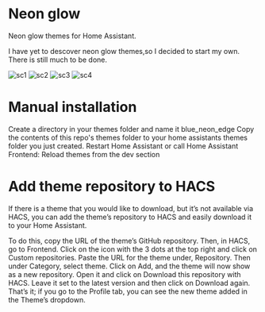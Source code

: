 # Neon glow
Neon glow themes for Home Assistant.

I have yet to descover neon glow themes,so I decided to start my own.
There is still much to be done.

![sc1](https://github.com/Welsyntoffie/Neon_glow/assets/47089904/5466a6fa-b588-4cac-b34f-aea1308f8168)
![sc2](https://github.com/Welsyntoffie/Neon_glow/assets/47089904/563e0ce9-e944-45ad-ab93-659b3a084c15)
![sc3](https://github.com/Welsyntoffie/Neon_glow/assets/47089904/f7e55bb0-b347-4874-9620-3c9bbc4a10b8)
![sc4](https://github.com/Welsyntoffie/Neon_glow/assets/47089904/d02e61f6-1151-46af-8956-8b787c426993)


# Manual installation
Create a directory in your themes folder and name it blue_neon_edge
Copy the contents of this repo's themes folder to your home assistants themes folder you just created.
Restart Home Assistant or call Home Assistant Frontend: Reload themes from the dev section

# Add theme repository to HACS
If there is a theme that you would like to download, but it’s not available via HACS, you can add the theme’s repository to HACS and easily download it to your Home Assistant.

To do this, copy the URL of the theme’s GitHub repository. Then, in HACS, go to Frontend. Click on the icon with the 3 dots at the top right and click on Custom repositories. Paste the URL for the theme under, Repository. Then under Category, select theme. Click on Add, and the theme will now show as a new repository. Open it and click on Download this repository with HACS. Leave it set to the latest version and then click on Download again. That’s it; if you go to the Profile tab, you can see the new theme added in the Theme’s dropdown.
